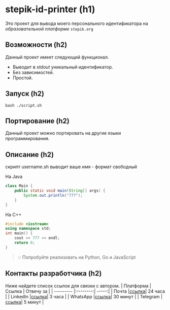 # stepik-id-printer (h1) 
Это проект для вывода моего персонального идентификатора на *образовательной платформе*  `stepik.org`
## Возможности (h2)
Данный проект имеет следующий функционал.
- Выводит в *stdout* уникальный идентификатор.
- Без зависимостей.
- Простой.
## Запуск (h2)
`bash ./script.sh`
## Портирование (h2)
Данный проект можно портировать на другие языки программирования.

## Описание (h2)
скрипт username.sh выводит ваше имя - формат свободный

На Java
```java
class Main {
	public static void main(String[] args) {
		System.out.println("777");
	}
}

```
На С++
```c++
#include <iostream>
using namespace std;
int main() {
	cout << 777 << endl;
	return 0;
}

```

> :bulb: Попробуйте реализовать на Python, Go и JavaScript
## Контакты разработчика (h2)
Ниже найдете список ссылок для связки с автором.
| Платформа | Ссылка   | Отвечу за  |
| --------- |:--------:| -----:|
| Почта     |[ссылка](https://www.google.com)| 24 часа  |
| Linkedln  |[ссылка](https://www.google.com)| 3 часа   |
| WhatsApp  |[ссылка](https://www.google.com)| 30 минут |
| Telegram  |[ссылка](https://www.google.com)| 5 минут  |